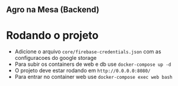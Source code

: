 ## Agro na Mesa (Backend)

# Rodando o projeto
  - Adicione o arquivo `core/firebase-credentials.json` com as configuracoes do google storage
  - Para subir os containers de web e db use `docker-compose up -d`
  - O projeto deve estar rodando em `http://0.0.0.0:8080/`
  - Para entrar no container web use `docker-compose exec web bash`
